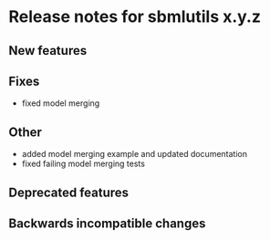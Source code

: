 # Release notes for sbmlutils x.y.z

## New features

## Fixes
- fixed model merging
## Other
- added model merging example and updated documentation
- fixed failing model merging tests
## Deprecated features

## Backwards incompatible changes 
